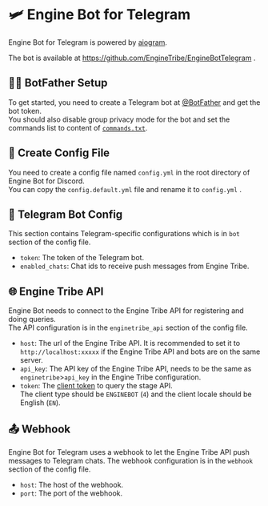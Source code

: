 # 🛩️ Engine Bot for Telegram

Engine Bot for Telegram is powered by [aiogram](https://aiogram.dev/).

The bot is available at https://github.com/EngineTribe/EngineBotTelegram .

## 👨🏻 BotFather Setup

To get started, you need to create a Telegram bot at [@BotFather](https://t.me/BotFather) and get the bot token.   
You should also disable group privacy mode for the bot and set the commands list to content of [`commands.txt`](https://raw.githubusercontent.com/EngineTribe/EngineBotTelegram/main/commands.txt).

## 📑 Create Config File

You need to create a config file named `config.yml` in the root directory of Engine Bot for Discord.  
You can copy the `config.default.yml` file and rename it to `config.yml` .

## 🤖 Telegram Bot Config

This section contains Telegram-specific configurations which is in `bot` section of the config file.

- `token`: The token of the Telegram bot.
- `enabled_chats`: Chat ids to receive push messages from Engine Tribe.

## 🌐 Engine Tribe API

Engine Bot needs to connect to the Engine Tribe API for registering and doing queries.   
The API configuration is in the `enginetribe_api` section of the config file.

- `host`: The url of the Engine Tribe API. It is recommended to set it to `http://localhost:xxxxx` if the Engine Tribe API and bots are on the same server.
- `api_key`: The API key of the Engine Tribe API, needs to be the same as `enginetribe`>`api_key` in the Engine Tribe configuration.
- `token`: The [client token](/tokens.md) to query the stage API.  
  The client type should be `ENGINEBOT` (`4`) and the client locale should be English (`EN`).

## 📤 Webhook

Engine Bot for Telegram uses a webhook to let the Engine Tribe API push messages to Telegram chats.
The webhook configuration is in the `webhook` section of the config file.

- `host`: The host of the webhook.
- `port`: The port of the webhook.